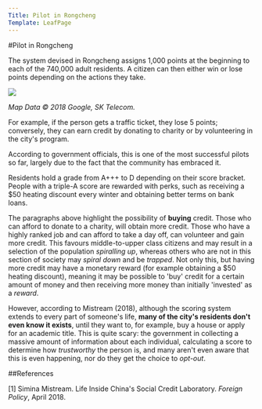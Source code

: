```yaml
---
Title: Pilot in Rongcheng
Template: LeafPage
---
```


#Pilot in Rongcheng

The system devised in Rongcheng assigns 1,000 points at the beginning to each of the 740,000 adult residents. A citizen can then either win or lose points depending on the actions they take. 

<p>
    <img src="http://cueimps.soc.srcf.net/course/media/Rongcheng.png" Map of Rongcheng>
</p>
<p>
    <em>Map Data © 2018 Google, SK Telecom.</em>
</p>

For example, if the person gets a traffic ticket, they lose 5 points; conversely, they can earn credit by donating to charity or by volunteering in the city's program. 

According to government officials, this is one of the most successful pilots so far, largely due to the fact that the community has embraced it. 

Residents hold a grade from A+++ to D depending on their score bracket. People with a triple-A score are rewarded with perks, such as receiving a \$50 heating discount every winter and obtaining better terms on bank loans. 


The paragraphs above highlight the possibility of **buying** credit. Those who can afford to donate to a charity, will obtain more credit. Those who have a highly ranked job and can afford to take a day off, can volunteer and gain more credit. This favours middle-to-upper class citizens and may result in a selection of the population *spiralling up*, whereas others who are not in this section of society may *spiral down* and be *trapped*. Not only this, but having more credit may have a monetary reward (for example obtaining a \$50 heating discount), meaning it may be possible to 'buy' credit for a certain amount of money and then receiving more money than initially 'invested' as a  *reward*. 

However, according to Mistream (2018), although the scoring system extends to every part of someone's life, **many of the city's residents don't even know it exists**, until they want to, for example, buy a house or apply for an academic title.
This is quite scary: the government in collecting a massive amount of information about each individual, calculating a score to determine how *trustworthy* the person is, and many aren't even aware that this is even happening, nor do they get the choice to *opt-out*. 

##References

[1] Simina Mistream. Life Inside China's Social Credit Laboratory. *Foreign Policy*, April 2018. 
